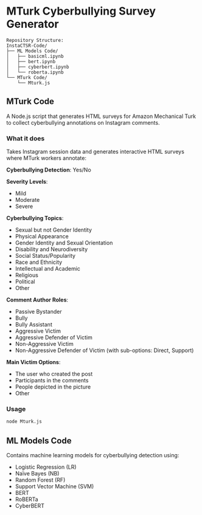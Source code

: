 # MTurk Cyberbullying Survey Generator

```
Repository Structure:
InstaCTSR-Code/
├── ML Models Code/
│   ├── basicml.ipynb
│   ├── bert.ipynb
│   ├── cyberbert.ipynb
│   └── roberta.ipynb
└── MTurk Code/
    └── Mturk.js
```

## MTurk Code
A Node.js script that generates HTML surveys for Amazon Mechanical Turk to collect cyberbullying annotations on Instagram comments.

### What it does

Takes Instagram session data and generates interactive HTML surveys where MTurk workers annotate:

**Cyberbullying Detection**: Yes/No

**Severity Levels**:
- Mild
- Moderate  
- Severe

**Cyberbullying Topics**:
- Sexual but not Gender Identity
- Physical Appearance
- Gender Identity and Sexual Orientation
- Disability and Neurodiversity
- Social Status/Popularity
- Race and Ethnicity
- Intellectual and Academic
- Religious
- Political
- Other

**Comment Author Roles**:
- Passive Bystander
- Bully
- Bully Assistant
- Aggressive Victim
- Aggressive Defender of Victim
- Non-Aggressive Victim
- Non-Aggressive Defender of Victim (with sub-options: Direct, Support)

**Main Victim Options**:
- The user who created the post
- Participants in the comments
- People depicted in the picture
- Other

### Usage

```bash
node Mturk.js
```

## ML Models Code

Contains machine learning models for cyberbullying detection using:
- Logistic Regression (LR)
- Naïve Bayes (NB)
- Random Forest (RF)
- Support Vector Machine (SVM)
- BERT
- RoBERTa
- CyberBERT